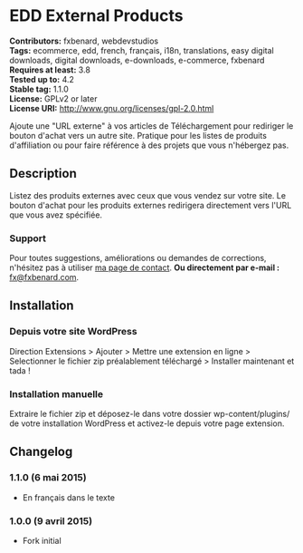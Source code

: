# EDD External Products #
**Contributors:** fxbenard, webdevstudios  
**Tags:** ecommerce, edd, french, français, i18n, translations, easy digital downloads, digital downloads, e-downloads, e-commerce, fxbenard  
**Requires at least:** 3.8  
**Tested up to:** 4.2  
**Stable tag:** 1.1.0  
**License:** GPLv2 or later  
**License URI:** http://www.gnu.org/licenses/gpl-2.0.html  

Ajoute une "URL externe" à vos articles de Téléchargement pour rediriger le bouton d'achat vers un autre site. Pratique pour les listes de produits d'affiliation ou pour faire référence à des projets que vous n'hébergez pas.

## Description ##

Listez des produits externes avec ceux que vous vendez sur votre site. Le bouton d'achat pour les produits externes redirigera directement vers l'URL que vous avez spécifiée.


### Support ###

Pour toutes suggestions, améliorations ou demandes de corrections, n'hésitez pas à utiliser [ma page de contact](https://fxbenard.com/contactez-moi/).
**Ou directement par e-mail :** fx@fxbenard.com.  


## Installation ##

### Depuis votre site WordPress  ###
Direction Extensions > Ajouter > Mettre une extension en ligne > Selectionner le fichier zip préalablement téléchargé > Installer maintenant et tada !

### Installation manuelle ###
Extraire le fichier zip et déposez-le dans votre dossier wp-content/plugins/ de votre installation WordPress et activez-le depuis votre page extension.


## Changelog ##

### 1.1.0 (6 mai 2015) ###
* En français dans le texte

### 1.0.0 (9 avril 2015) ###
* Fork initial